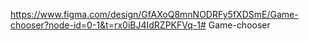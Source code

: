 https://www.figma.com/design/GfAXoQ8mnNODRFy5fXDSmE/Game-chooser?node-id=0-1&t=rx0iBJ4IdRZPKFVq-1# Game-chooser
